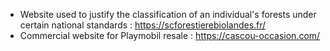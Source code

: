 * Website used to justify the classification of an individual's forests under certain national standards : https://scforestierebiolandes.fr/
* Commercial website for Playmobil resale : https://cascou-occasion.com/
